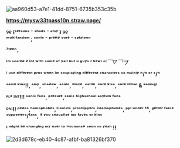 ![aa960d53-a7e1-41dd-8751-6735b353c35b](https://github.com/user-attachments/assets/15fb8b44-66ae-45d5-bbbe-b166e0f13405)

 **https://mysw33tpass10n.straw.page/** 

**୨୧ ꒰ˢᵉᵗˢᵘⁿᵃ ⁻ ˢʰᵃᵈˢ ⁻ ᵃᵐʸ ꒱ ୨୧**  
**ᵐᵘˡᵗⁱᶠᵃⁿᵈᵒᵐ ; ˢᵒⁿⁱᶜ ⁻ ᵖʳᵉᵗᵗʸ ᶜᵘʳᵉ  ⁻ ˢᵖˡᵃᵗᵒᵒⁿ**

**⁷ᵗᵉᵉⁿ₊**

**ⁱᵐ ˢᶜᵃʳᵉᵈ ² ⁱⁿᵗ ʷⁱᵗʰ ˢᵒᵐᵉ ᵒᶠ ʸᵃˡˡ ᵇᵘᵗ ᵘ ᵍᵘʸˢ ʳ ᵏᵉʷˡ** ᵒ⁽*￣▽￣*⁾ブ

**ⁱ ᵘˢᵉ ᵈⁱᶠᶠᵉʳᵉⁿᵗ ᵖʳⁿˢ ʷʰᵉⁿ ⁱᵐ ᶜᵒˢᵖˡᵃʸⁱⁿᵍ ᵈⁱᶠᶠᵉʳᵉⁿᵗ ᶜʰᵃʳᵃᶜᵗᵉʳˢ ˢᵒ ᵐᵃⁱⁿˡʸ ʰ/ʰ ᵒʳ ˢ/ʰ**

**ˢᵒᵐᵉ ᵏⁱⁿˢ!!, ᵃᵐʸ, ˢʰᵃᵈᵒʷ, ˢᵒⁿⁱᶜ, ᵇˡᵃᶻᵉ, ᶜᵃˡˡⁱᵉ, ᶜᵘʳᵉ ᵏⁱˢˢ, ᶜᵘʳᵉ ˡⁱˡˡⁱᵃⁿ & ᵏᵒᵐᵘᵍⁱ**

**ᴾᴸᶻ ᴵᴺᵀ!!! ˢᵒⁿⁱᶜ ᶠᵃⁿˢ, ᵖʳᵉᶜᵘʳᵉ,ˢᵒⁿⁱᶜ ʰⁱᵍʰˢᶜʰᵒᵒˡ ᵃˢʸˡᵘᵐ ᶠᵃⁿˢ**

**ᴰᴺᴵ!! ᵖᵉᵈᵒˢ,ʰᵒᵐᵒᵖʰᵒᵇᵉˢ,ᶻⁱᵒⁿⁱˢᵗˢ,ᵖʳᵒˢʰⁱᵖᵖᵉʳˢ,ⁱˢˡᵃᵐᵒᵖʰᵒᵇᵉˢ, ᵖᵖˡ ᵘⁿᵈᵉʳ ¹⁵, ᵍˡⁱᵗᵗᵉʳ ᶠᵒʳᶜᵉ ˢᵘᵖᵖᵒʳᵗᵉʳˢ/ᶠᵃⁿˢ, ⁱᶠ ʸᵒᵘ ˢᵉˣᵘᵃˡⁱᶻᵉ ᵐʸ ᶠᵃᵛᵉˢ ᵒʳ ᵏⁱⁿˢ**

**ᴵ ᵐⁱᵍʰᵗ ᵇᵉ ᶜʰᵃⁿᵍⁱⁿᵍ ᵐʸ ᵘˢᵉʳ ᵗᵒ "ˢᵘⁿᵃⁿᵃ" ˢᵒᵒⁿ ˢᵒ ʸᵉᵃʰ !!** 

![2d3d678c-eb40-4c87-afbf-ba81326bf370](https://github.com/user-attachments/assets/8278f101-1303-4fe0-8cfc-74fc2075ed99)

